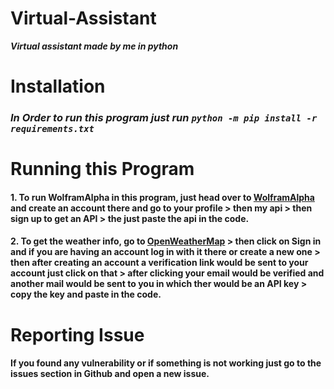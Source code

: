 # **Virtual-Assistant**
**_Virtual assistant made by me in python_**

# **Installation**
### **_In Order to run this program just run ```python -m pip install -r requirements.txt```_**

# **Running this Program**
#### 1. To run WolframAlpha in this program, just head over to [WolframAlpha](https://wolframalpha.com) and create an account there and go to your profile > then my api > then sign up to get an API > the just paste the api in the code.

#### 2. To get the weather info, go to [OpenWeatherMap](https://openweathermap.org) > then click on Sign in and if you are having an account log in with it there or create a new one > then after creating an account a verification link would be sent to your account just click on that > after clicking your email would be verified and another mail would be sent to you in which ther would be an API key > copy the key and paste in the code.
 
# **Reporting Issue**
#### If you found any vulnerability or if something is not working just go to the issues section in Github and open a new issue.